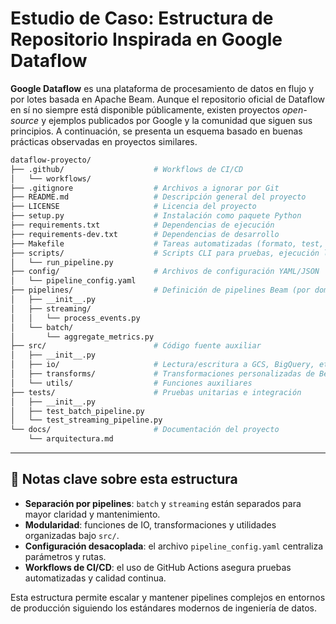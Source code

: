 # Estudio de Caso: Estructura de Repositorio Inspirada en Google Dataflow

**Google Dataflow** es una plataforma de procesamiento de datos en flujo y por lotes basada en Apache Beam. Aunque el repositorio oficial de Dataflow en sí no siempre está disponible públicamente, existen proyectos *open-source* y ejemplos publicados por Google y la comunidad que siguen sus principios. A continuación, se presenta un esquema basado en buenas prácticas observadas en proyectos similares.

```bash
dataflow-proyecto/
├── .github/                    # Workflows de CI/CD
│   └── workflows/
├── .gitignore                  # Archivos a ignorar por Git
├── README.md                   # Descripción general del proyecto
├── LICENSE                     # Licencia del proyecto
├── setup.py                    # Instalación como paquete Python
├── requirements.txt            # Dependencias de ejecución
├── requirements-dev.txt        # Dependencias de desarrollo
├── Makefile                    # Tareas automatizadas (formato, test, etc.)
├── scripts/                    # Scripts CLI para pruebas, ejecución local, etc.
│   └── run_pipeline.py
├── config/                     # Archivos de configuración YAML/JSON
│   └── pipeline_config.yaml
├── pipelines/                  # Definición de pipelines Beam (por dominio)
│   ├── __init__.py
│   ├── streaming/
│   │   └── process_events.py
│   └── batch/
│       └── aggregate_metrics.py
├── src/                        # Código fuente auxiliar
│   ├── __init__.py
│   ├── io/                     # Lectura/escritura a GCS, BigQuery, etc.
│   ├── transforms/             # Transformaciones personalizadas de Beam
│   └── utils/                  # Funciones auxiliares
├── tests/                      # Pruebas unitarias e integración
│   ├── __init__.py
│   ├── test_batch_pipeline.py
│   └── test_streaming_pipeline.py
└── docs/                       # Documentación del proyecto
    └── arquitectura.md
```

---

## 📌 Notas clave sobre esta estructura

- **Separación por pipelines**: `batch` y `streaming` están separados para mayor claridad y mantenimiento.
- **Modularidad**: funciones de IO, transformaciones y utilidades organizadas bajo `src/`.
- **Configuración desacoplada**: el archivo `pipeline_config.yaml` centraliza parámetros y rutas.
- **Workflows de CI/CD**: el uso de GitHub Actions asegura pruebas automatizadas y calidad continua.

Esta estructura permite escalar y mantener pipelines complejos en entornos de producción siguiendo los estándares modernos de ingeniería de datos.

